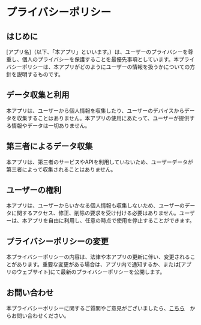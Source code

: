 # プライバシーポリシー
## はじめに
[アプリ名]（以下、「本アプリ」といいます。）は、ユーザーのプライバシーを尊重し、個人のプライバシーを保護することを最優先事項としています。本プライバシーポリシーは、本アプリがどのようにユーザーの情報を扱うかについての方針を説明するものです。

## データ収集と利用
本アプリは、ユーザーから個人情報を収集したり、ユーザーのデバイスからデータを収集することはありません。本アプリの使用にあたって、ユーザーが提供する情報やデータは一切ありません。

## 第三者によるデータ収集
本アプリは、第三者のサービスやAPIを利用していないため、ユーザーデータが第三者によって収集されることはありません。

## ユーザーの権利
本アプリは、ユーザーからいかなる個人情報も収集しないため、ユーザーのデータに関するアクセス、修正、削除の要求を受け付ける必要はありません。ユーザーは、本アプリを自由に利用し、任意の時点で使用を停止することができます。

## プライバシーポリシーの変更
本プライバシーポリシーの内容は、法律や本アプリの更新に伴い、変更されることがあります。重要な変更がある場合は、アプリ内で通知するか、または[アプリのウェブサイト]にて最新のプライバシーポリシーを公開します。

## お問い合わせ
本プライバシーポリシーに関するご質問やご意見がございましたら、[こちら](https://forms.gle/jBNeDj5WTCxF4of37)　からお問い合わせください。
